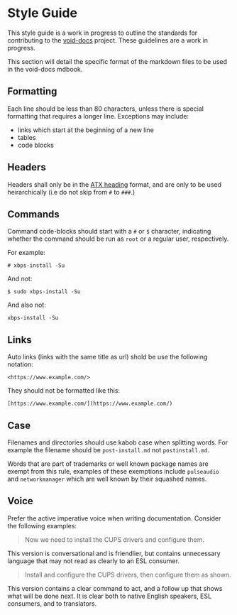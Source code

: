 # Style Guide

This style guide is a work in progress to outline the standards for contributing
to the [void-docs](https://github.com/void-linux/void-docs/) project. These
guidelines are a work in progress.

This section will detail the specific format of the markdown files to be used in
the void-docs mdbook.

## Formatting

Each line should be less than 80 characters, unless there is special formatting
that requires a longer line. Exceptions may include:

- links which start at the beginning of a new line
- tables
- code blocks

## Headers

Headers shall only be in the [ATX
heading](https://github.github.com/gfm/#atx-headings) format, and are only to be
used heirarchically (i.e do not skip from `#` to `###`.)

## Commands

Command code-blocks should start with a `#` or `$` character, indicating whether
the command should be run as `root` or a regular user, respectively.

For example:

```
# xbps-install -Su
```

And not:

```
$ sudo xbps-install -Su
```

And also not:

```
xbps-install -Su
```

## Links

Auto links (links with the same title as url) shold be use the following
notation:

```
<https://www.example.com/>
```

They should not be formatted like this:

```
[https://www.example.com/](https://www.example.com/)
```

## Case

Filenames and directories should use kabob case when splitting words.
For example the filename should be `post-install.md` not
`postinstall.md`.

Words that are part of trademarks or well known package names are
exempt from this rule, examples of these exemptions include
`pulseaudio` and `networkmanager` which are well known by their
squashed names.

## Voice

Prefer the active imperative voice when writing documentation.
Consider the following examples:

> Now we need to install the CUPS drivers and configure them.

This version is conversational and is friendlier, but contains
unnecessary language that may not read as clearly to an ESL consumer.

> Install and configure the CUPS drivers, then configure them as shown.

This version contains a clear command to act, and a follow up that
shows what will be done next.  It is clear both to native English
speakers, ESL consumers, and to translators.
